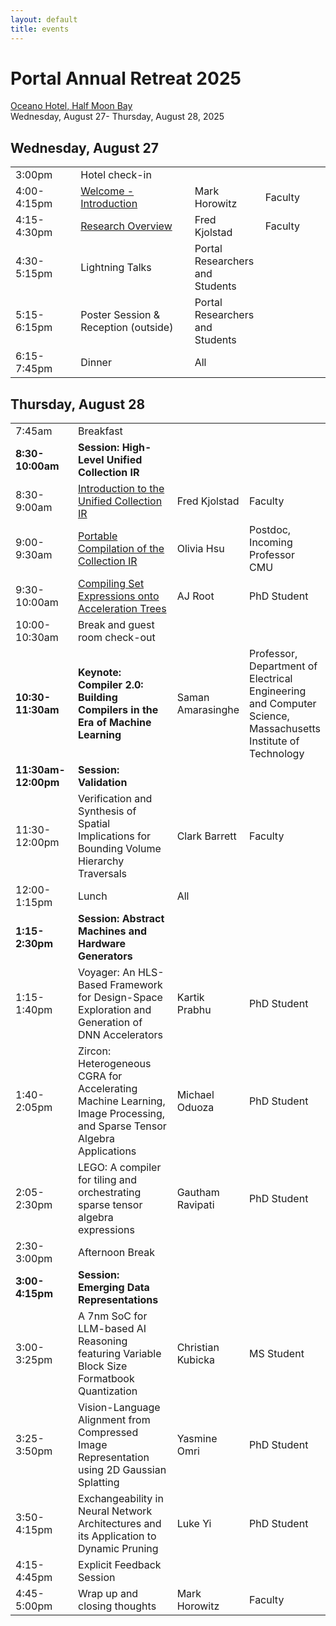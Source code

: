 ```yaml
---
layout: default
title: events
---
```


<h1>Portal Annual Retreat 2025</h1>
<a href="https://oceanohalfmoonbay.com/">Oceano Hotel, Half Moon Bay</a> <br/>
Wednesday, August 27- Thursday, August 28, 2025

<h2>Wednesday, August 27</h2>
<table>
<tr>
<td style="width:20%;">3:00pm</td>
<td style="width:35%">Hotel check-in</td>
<td style="width:15%;"></td>
<td style="width:20%;"></td>
</tr>

<tr>
<td>4:00-4:15pm</td>
<td><a href="https://drive.google.com/file/d/1n3Q50-ZIsghohNGQ0U0-kzW_cSvN899h/view?usp=drive_link/">Welcome - Introduction</a> <br/></td>
<td>Mark Horowitz</td>
<td>Faculty</td>
</tr>

<tr>
<td>4:15-4:30pm</td>
<td><a href="https://drive.google.com/file/d/1OKrnnF0fhxK8VvJ_PBQvYTDoGmUaAk5S/view?usp=drive_link/">Research Overview</a> <br/></td>
<td>Fred Kjolstad</td>
<td>Faculty</td>
</tr>

<tr>
<td>4:30-5:15pm</td>
<td>Lightning Talks</td>
<td>Portal Researchers and Students</td>
<td></td>
</tr>

<tr>
<td>5:15-6:15pm</td>
<td>Poster Session & Reception (outside)</td>
<td>Portal Researchers and Students</td>
<td></td>
</tr>

<tr>
<td>6:15-7:45pm</td>
<td>Dinner</td>
<td>All</td>
<td></td>
</tr>
</table>

<h2>Thursday, August 28</h2>
<table>
<tr>
<td style="width:20%;">7:45am</td>
<td style="width:32%">Breakfast</td>
<td style="width:18%;"></td>
<td style="width:20%;"></td>
</tr>

<tr>
<td><b>8:30-10:00am</b></td>
<td><b>Session: High-Level Unified Collection IR</b></td>
</tr>

<tr>
<td>8:30-9:00am</td>
<td><a href="https://drive.google.com/file/d/16xCsjpTG5-nt03MWTvvNRTS3NLvDx9HX/view?usp=sharing/">Introduction to the Unified Collection IR</a> <br/></td>
<td>Fred Kjolstad</td>
<td>Faculty</td>
</tr>

<tr>
<td>9:00-9:30am</td>
<td><a href="https://drive.google.com/file/d/1PTzB_gFXPLALA2YFCmjCO-DfdCIfuZYh/view?usp=drive_link/">Portable Compilation of the Collection IR</a> <br/> </td>
<td>Olivia Hsu</td>
<td>Postdoc, Incoming Professor CMU</td>
</tr>

<tr>
<td>9:30-10:00am</td>
<td><a href="https://drive.google.com/file/d/15MyskTqkIfBet8-WEsjQHagGrDh4z9tt/view?usp=drive_link/">Compiling Set Expressions onto Acceleration Trees</a> <br/> </td>
<td>AJ Root</td>
<td>PhD Student</td>
</tr>

<tr>
<td>10:00-10:30am</td>
<td>Break and guest room check-out </td>
<td></td>
<td></td>
</tr>

<tr>
<td><b>10:30-11:30am</b></td>
<td><b>Keynote: Compiler 2.0: Building Compilers in the Era of Machine Learning</b></td>
<td>Saman Amarasinghe</td>
<td>Professor, Department of Electrical Engineering and Computer Science, Massachusetts Institute of Technology</td>
</tr>

<tr>
<td><b>11:30am-12:00pm</b></td>
<td><b>Session: Validation</b></td>
</tr>

<tr>
<td>11:30-12:00pm</td>
<td>Verification and Synthesis of Spatial Implications for Bounding Volume Hierarchy Traversals </td>
<td>Clark Barrett</td>
<td>Faculty</td>
</tr>

<tr>
<td>12:00-1:15pm</td>
<td>Lunch</td>
<td>All</td>
<td></td>
</tr>

<tr>
<td><b>1:15-2:30pm</b></td>
<td><b>Session: Abstract Machines and Hardware Generators</b>
</td>
</tr>

<tr>
<td>1:15-1:40pm</td>
<td>Voyager: An HLS-Based Framework for Design-Space Exploration and Generation of DNN Accelerators </td>
<td>Kartik Prabhu</td>
<td>PhD Student</td>
</tr>

<tr>
<td>1:40-2:05pm</td>
<td>Zircon: Heterogeneous CGRA for Accelerating Machine Learning, Image Processing, and Sparse Tensor Algebra Applications  </td>
<td>Michael Oduoza</td>
<td>PhD Student</td>
</tr>

<tr>
<td>2:05-2:30pm</td>
<td>LEGO: A compiler for tiling and orchestrating sparse tensor algebra expressions  </td>
<td>Gautham Ravipati</td>
<td>PhD Student</td>
</tr>

<tr>
<td>2:30-3:00pm</td>
<td>Afternoon Break</td>
<td></td>
<td></td>
</tr>

<tr>
<td><b>3:00-4:15pm</b></td>
<td><b>Session: Emerging Data Representations</b></td>
</tr>

<tr>
<td>3:00-3:25pm</td>
<td>A 7nm SoC for LLM-based AI Reasoning featuring Variable Block Size Formatbook Quantization</td>
<td>Christian Kubicka</td>
<td>MS Student</td>
</tr>

<tr>
<td>3:25-3:50pm</td>
<td>Vision-Language Alignment from Compressed Image Representation using 2D Gaussian Splatting</td>
<td>Yasmine Omri</td>
<td>PhD Student</td>
</tr>

<tr>
<td>3:50-4:15pm</td>
<td>Exchangeability in Neural Network Architectures and its Application to Dynamic Pruning </td>
<td>Luke Yi</td>
<td>PhD Student</td>
</tr>

<tr>
<td>4:15-4:45pm</td>
<td>Explicit Feedback Session</td>
<td></td>
<td></td>
</tr>

<tr>
<td>4:45-5:00pm</td>
<td>Wrap up and closing thoughts</td>
<td>Mark Horowitz</td>
<td>Faculty</td>
</tr>

</table>
